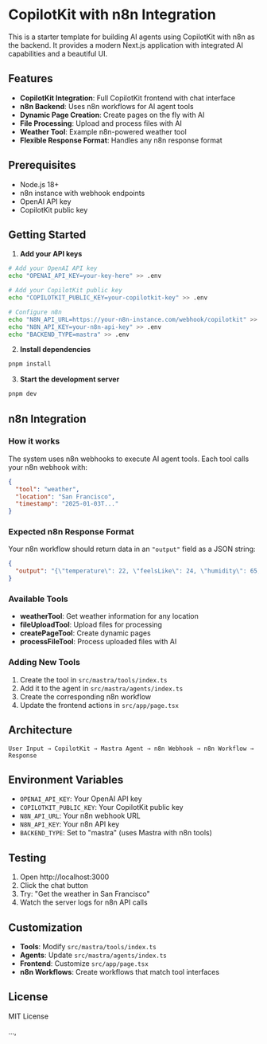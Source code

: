 # CopilotKit with n8n Integration

This is a starter template for building AI agents using CopilotKit with n8n as the backend. It provides a modern Next.js application with integrated AI capabilities and a beautiful UI.

## Features

- **CopilotKit Integration**: Full CopilotKit frontend with chat interface
- **n8n Backend**: Uses n8n workflows for AI agent tools
- **Dynamic Page Creation**: Create pages on the fly with AI
- **File Processing**: Upload and process files with AI
- **Weather Tool**: Example n8n-powered weather tool
- **Flexible Response Format**: Handles any n8n response format

## Prerequisites

- Node.js 18+
- n8n instance with webhook endpoints
- OpenAI API key
- CopilotKit public key

## Getting Started

1. **Add your API keys**

```bash
# Add your OpenAI API key
echo "OPENAI_API_KEY=your-key-here" >> .env

# Add your CopilotKit public key
echo "COPILOTKIT_PUBLIC_KEY=your-copilotkit-key" >> .env

# Configure n8n
echo "N8N_API_URL=https://your-n8n-instance.com/webhook/copilotkit" >> .env
echo "N8N_API_KEY=your-n8n-api-key" >> .env
echo "BACKEND_TYPE=mastra" >> .env
```

2. **Install dependencies**

```bash
pnpm install
```

3. **Start the development server**

```bash
pnpm dev
```

## n8n Integration

### How it works

The system uses n8n webhooks to execute AI agent tools. Each tool calls your n8n webhook with:

```json
{
  "tool": "weather",
  "location": "San Francisco",
  "timestamp": "2025-01-03T..."
}
```

### Expected n8n Response Format

Your n8n workflow should return data in an `"output"` field as a JSON string:

```json
{
  "output": "{\"temperature\": 22, \"feelsLike\": 24, \"humidity\": 65, \"windSpeed\": 10, \"windGust\": 15, \"conditions\": \"Partly cloudy\", \"location\": \"San Francisco\"}"
}
```

### Available Tools

- **weatherTool**: Get weather information for any location
- **fileUploadTool**: Upload files for processing
- **createPageTool**: Create dynamic pages
- **processFileTool**: Process uploaded files with AI

### Adding New Tools

1. Create the tool in `src/mastra/tools/index.ts`
2. Add it to the agent in `src/mastra/agents/index.ts`
3. Create the corresponding n8n workflow
4. Update the frontend actions in `src/app/page.tsx`

## Architecture

```
User Input → CopilotKit → Mastra Agent → n8n Webhook → n8n Workflow → Response
```

## Environment Variables

- `OPENAI_API_KEY`: Your OpenAI API key
- `COPILOTKIT_PUBLIC_KEY`: Your CopilotKit public key
- `N8N_API_URL`: Your n8n webhook URL
- `N8N_API_KEY`: Your n8n API key
- `BACKEND_TYPE`: Set to "mastra" (uses Mastra with n8n tools)

## Testing

1. Open http://localhost:3000
2. Click the chat button
3. Try: "Get the weather in San Francisco"
4. Watch the server logs for n8n API calls

## Customization

- **Tools**: Modify `src/mastra/tools/index.ts`
- **Agents**: Update `src/mastra/agents/index.ts`
- **Frontend**: Customize `src/app/page.tsx`
- **n8n Workflows**: Create workflows that match tool interfaces

## License

MIT License

...,